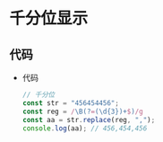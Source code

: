 # 千分位显示

## 代码

+ 代码

  ```js
  // 千分位
  const str = "456454456";
  const reg = /\B(?=(\d{3})+$)/g
  const aa = str.replace(reg, ",");
  console.log(aa); // 456,454,456
  ```

